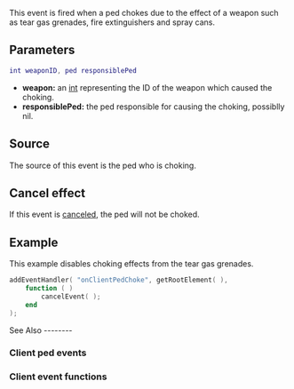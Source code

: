 This event is fired when a ped chokes due to the effect of a weapon such as tear gas grenades, fire extinguishers and spray cans.

Parameters
----------

``` lua
int weaponID, ped responsiblePed
```

-   **weapon:** an [int](/docs/int.md "wikilink") representing the ID of the weapon which caused the choking.
-   **responsiblePed:** the ped responsible for causing the choking, possiblly nil.

Source
------

The source of this event is the ped who is choking.

Cancel effect
-------------

If this event is [canceled](/docs/event_system#canceling.md "wikilink"), the ped will not be choked.

Example
-------

<section class="client" name="Client" show="true">
This example disables choking effects from the tear gas grenades.

``` lua
addEventHandler( "onClientPedChoke", getRootElement( ),
    function ( )
        cancelEvent( );
    end
);
```

</section>
See Also
--------

### Client ped events

### Client event functions
